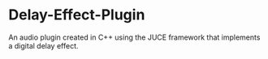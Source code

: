 # Delay-Effect-Plugin
An audio plugin created in C++ using the JUCE framework that implements a digital delay effect.
